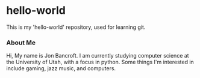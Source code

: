 # hello-world
This is my 'hello-world' repository, used for learning git.

### About Me
Hi, My name is Jon Bancroft. I am currently studying computer science at the University of Utah, with a focus in python. Some things I'm interested in include gaming, jazz music, and computers.
